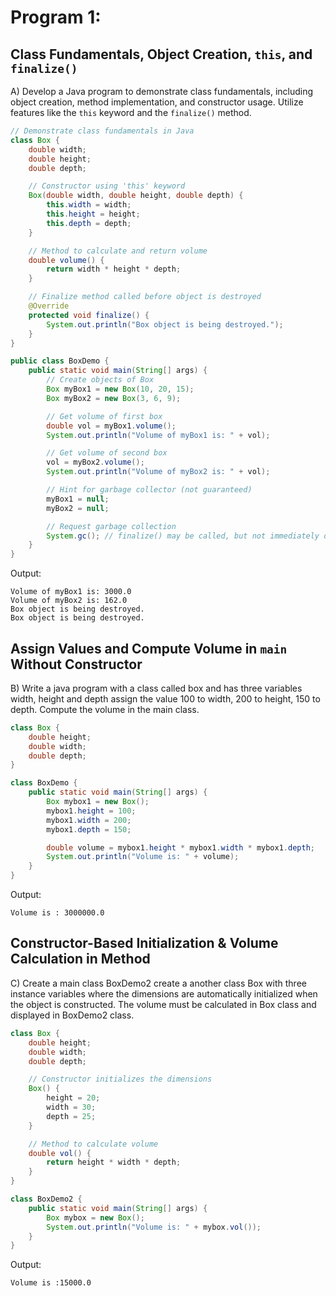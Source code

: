 # Program 1:

## Class Fundamentals, Object Creation, `this`, and `finalize()`

A) Develop a Java program to demonstrate class fundamentals, including object creation, method implementation, and constructor usage. Utilize features like the `this` keyword and the `finalize()` method.


```java
// Demonstrate class fundamentals in Java
class Box {
    double width;
    double height;
    double depth;

    // Constructor using 'this' keyword
    Box(double width, double height, double depth) {
        this.width = width;
        this.height = height;
        this.depth = depth;
    }

    // Method to calculate and return volume
    double volume() {
        return width * height * depth;
    }

    // Finalize method called before object is destroyed
    @Override
    protected void finalize() {
        System.out.println("Box object is being destroyed.");
    }
}

public class BoxDemo {
    public static void main(String[] args) {
        // Create objects of Box
        Box myBox1 = new Box(10, 20, 15);
        Box myBox2 = new Box(3, 6, 9);

        // Get volume of first box
        double vol = myBox1.volume();
        System.out.println("Volume of myBox1 is: " + vol);

        // Get volume of second box
        vol = myBox2.volume();
        System.out.println("Volume of myBox2 is: " + vol);

        // Hint for garbage collector (not guaranteed)
        myBox1 = null;
        myBox2 = null;

        // Request garbage collection
        System.gc(); // finalize() may be called, but not immediately or reliably
    }
}
```

Output:
```
Volume of myBox1 is: 3000.0
Volume of myBox2 is: 162.0
Box object is being destroyed.
Box object is being destroyed.
```

## Assign Values and Compute Volume in `main` Without Constructor

B) Write a java program with a class called box and has three variables
width, height and depth assign the value 100 to width, 200 to height,
150 to depth. Compute the volume in the main class.

```java
class Box {
    double height;
    double width;
    double depth;
}

class BoxDemo {
    public static void main(String[] args) {
        Box mybox1 = new Box();
        mybox1.height = 100;
        mybox1.width = 200;
        mybox1.depth = 150;

        double volume = mybox1.height * mybox1.width * mybox1.depth;
        System.out.println("Volume is: " + volume);
    }
}
```

Output:
```
Volume is : 3000000.0
```

## Constructor-Based Initialization & Volume Calculation in Method

C) Create a main class BoxDemo2 create a another class Box with three
instance variables where the dimensions are automatically initialized
when the object is constructed. The volume must be calculated in Box
class and displayed in BoxDemo2 class.
```java
class Box {
    double height;
    double width;
    double depth;

    // Constructor initializes the dimensions
    Box() {
        height = 20;
        width = 30;
        depth = 25;
    }

    // Method to calculate volume
    double vol() {
        return height * width * depth;
    }
}

class BoxDemo2 {
    public static void main(String[] args) {
        Box mybox = new Box();
        System.out.println("Volume is: " + mybox.vol());
    }
}
```

Output:
```
Volume is :15000.0
```
